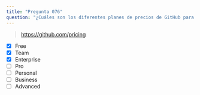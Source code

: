 ```yaml
---
title: "Pregunta 076"
question: "¿Cuáles son los diferentes planes de precios de GitHub para cuentas de organización? (Seleccione tres.)"
---
```



> https://github.com/pricing
- [x] Free
- [x] Team
- [x] Enterprise
- [ ] Pro
- [ ] Personal
- [ ] Business
- [ ] Advanced
